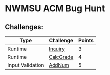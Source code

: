 # NWMSU ACM Bug Hunt
## Challenges: 
|  **Type**  |  **Challenge**  |  **Points**  |
|---|---|---|
|  Runtime  |  [Inquiry](inquiry.md)  |  3  | 
|  Runtime  |  [CalcGrade](CalcGrade.md)  |  4  |
|  Input Validation  |  [AddNum]()  |  5  |
